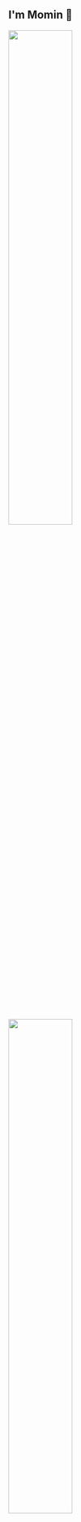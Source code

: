 ## I'm Momin 👋
<img align="left" width="50%" src="https://github-readme-stats.vercel.app/api?username=momin210103"/>
<img align="left" width="50%" src="https://github-readme-stats.vercel.app/api/top-langs/?username=momin210103&layout=compact"/>
<img align="left" width="50%" src="https://leetcard.jacoblin.cool/momin210103?ext=heatmap"/>


<!--
**momin210103/momin210103** is a ✨ _special_ ✨ repository because its `README.md` (this file) appears on your GitHub profile.

Here are some ideas to get you started:

- 🔭 I’m currently working on ...
- 🌱 I’m currently learning ...
- 👯 I’m looking to collaborate on ...
- 🤔 I’m looking for help with ...
- 💬 Ask me about ...
- 📫 How to reach me: ...
- 😄 Pronouns: ...
- ⚡ Fun fact: ...
-->
